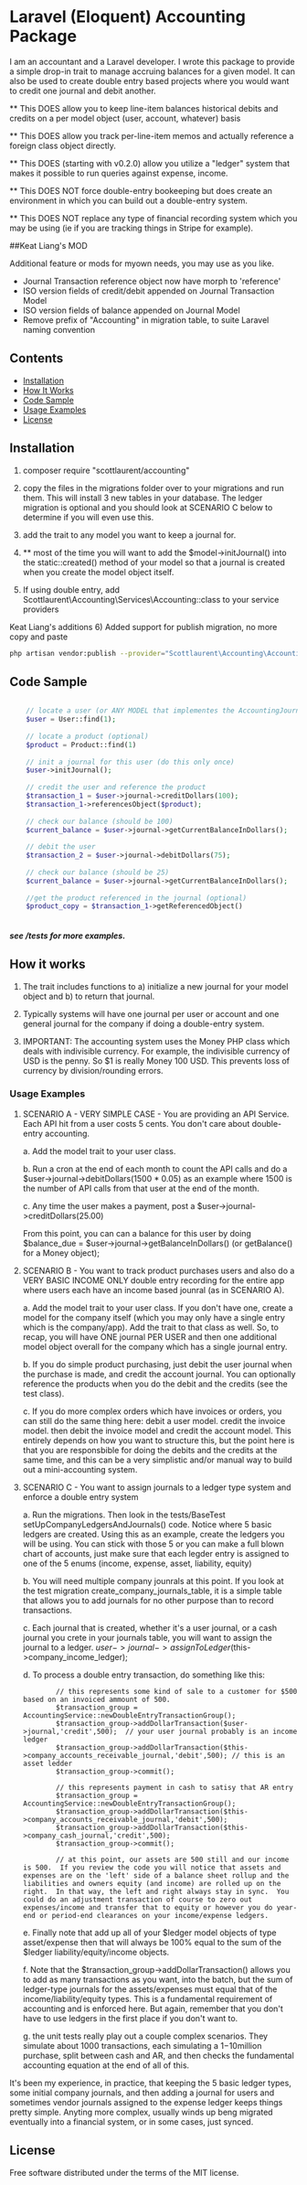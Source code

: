 # Laravel (Eloquent) Accounting Package

I am an accountant and a Laravel developer.  I wrote this package to provide a simple drop-in trait to manage accruing balances for a given model.  It can also be used to create double entry based projects where you would want to credit one journal and debit another.

** This DOES allow you to keep line-item balances historical debits and credits on a per model object (user, account, whatever) basis

** This DOES allow you track per-line-item memos and actually reference a foreign class object directly.

** This DOES (starting with v0.2.0) allow you utilize a "ledger" system that makes it possible to run queries against expense, income.

** This DOES NOT force double-entry bookeeping but does create an environment in which you can build out a double-entry system.

** This DOES NOT replace any type of financial recording system which you may be using (ie if you are tracking things in Stripe for example).

##Keat Liang's MOD

Additional feature or mods for myown needs, you may use as you like.
- Journal Transaction reference object now have morph to 'reference'
- ISO version fields of credit/debit appended on Journal Transaction Model
- ISO version fields of balance appended on Journal Model
- Remove prefix of "Accounting" in migration table, to suite Laravel naming convention

## Contents

- [Installation](#installation)
- [How It Works](#how-it-works)
- [Code Sample](#code-sample)
- [Usage Examples](#usage)
- [License](#license)


## <a name="installation"></a>Installation

1) composer require "scottlaurent/accounting"

2) copy the files in the migrations folder over to your migrations and run them.  This will install 3 new tables in your database.  The ledger migration is optional and you should look at SCENARIO C below to determine if you will even use this.

3) add the trait to any model you want to keep a journal for.

4) ** most of the time you will want to add the $model->initJournal() into the static::created() method of your model so that a journal is created when you create the model object itself.

5) If using double entry, add Scottlaurent\Accounting\Services\Accounting::class to your service providers

Keat Liang's additions
6) Added support for publish migration, no more copy and paste

```bash
php artisan vendor:publish --provider="Scottlaurent\Accounting\AccountingServiceProvider"
```


## <a name="code-sample"></a>Code Sample

```php

    // locate a user (or ANY MODEL that implementes the AccountingJournal trait)
    $user = User::find(1);
    
    // locate a product (optional)
    $product = Product::find(1)
    
    // init a journal for this user (do this only once)
    $user->initJournal();
    
    // credit the user and reference the product
    $transaction_1 = $user->journal->creditDollars(100);
    $transaction_1->referencesObject($product);
    
    // check our balance (should be 100)
    $current_balance = $user->journal->getCurrentBalanceInDollars();
    
    // debit the user 
    $transaction_2 = $user->journal->debitDollars(75);
    
    // check our balance (should be 25)
    $current_balance = $user->journal->getCurrentBalanceInDollars();
    
    //get the product referenced in the journal (optional)
    $product_copy = $transaction_1->getReferencedObject()
    
```

##### see /tests for more examples.

## <a name="how-it-works"></a>How it works

1) The trait includes functions to a) initialize a new journal for your model object and b) to return that journal.

2) Typically systems will have one journal per user or account and one general journal for the company if doing a double-entry system.

3) IMPORTANT: The accounting system uses the Money PHP class which deals with indivisible currency.  For example, the indivisible currency of USD is the penny.  So $1 is really Money 100 USD.  This prevents loss of currency by division/rounding errors.


### <a name="usage-examples"></a>Usage Examples

1. SCENARIO A - VERY SIMPLE CASE - You are providing an API Service. Each API hit from a user costs 5 cents. You don't care about double-entry accounting.

    a. Add the model trait to your user class.
    
    b. Run a cron at the end of each month to count the API calls and do a $user->journal->debitDollars(1500 * 0.05) as an example where 1500 is the number of API calls from that user at the end of the month.
    
    c. Any time the user makes a payment, post a $user->journal->creditDollars(25.00)
    
    From this point, you can can a balance for this user by doing $balance_due = $user->journal->getBalanceInDollars() (or getBalance() for a Money object);

2. SCENARIO B - You want to track product purchases users and also do a VERY BASIC INCOME ONLY double entry recording for the entire app where users each have an income based jounral (as in SCENARIO A).

    a. Add the model trait to your user class.  If you don't have one, create a model for the company itself (which you may only have a single entry which is the company/app).  Add the trait to that class as well.  So, to recap, you will have ONE journal PER USER and then one additional model object overall for the company which has a single journal entry.
    
    b. If you do simple product purchasing, just debit the user journal when the purchase is made, and credit the account journal.  You can optionally reference the products when you do the debit and the credits (see the test class).
     
   c. If you do more complex orders which have invoices or orders, you can still do the same thing here: debit a user model.  credit the invoice model.  then debit the invoice model and credit the account model.  This entirely depends on how you want to structure this, but the point here is that you are responsbible for doing the debits and the credits at the same time, and this can be a very simplistic and/or manual way to build out a mini-accounting system.
   
3. SCENARIO C - You want to assign journals to a ledger type system and enforce a double entry system
   
   a. Run the migrations.  Then look in the tests/BaseTest setUpCompanyLedgersAndJournals() code.  Notice where 5 basic ledgers are created.  Using this as an example, create the ledgers you will be using.  You can stick with those 5 or you can make a full blown chart of accounts, just make sure that each legder entry is assigned to one of the 5 enums (income, expense, asset, liability, equity)
   
   b. You will need multiple company jounrals at this point.  If you look at the test migration create_company_journals_table, it is a simple table that allows you to add journals for no other purpose than to record transactions.
     
   c. Each journal that is created, whether it's a user journal, or a cash journal you crete in your journals table, you will want to assign the journal to a ledger.  $user->journal->assignToLedger($this->company_income_ledger);
   
   d. To process a double entry transaction, do something like this:
   
    ```
            // this represents some kind of sale to a customer for $500 based on an invoiced ammount of 500.
            $transaction_group = AccountingService::newDoubleEntryTransactionGroup();
            $transaction_group->addDollarTransaction($user->journal,'credit',500);  // your user journal probably is an income ledger
            $transaction_group->addDollarTransaction($this->company_accounts_receivable_journal,'debit',500); // this is an asset ledder
            $transaction_group->commit();
    
    ```
    
    ```
            // this represents payment in cash to satisy that AR entry
            $transaction_group = AccountingService::newDoubleEntryTransactionGroup();
            $transaction_group->addDollarTransaction($this->company_accounts_receivable_journal,'debit',500);
            $transaction_group->addDollarTransaction($this->company_cash_journal,'credit',500);
            $transaction_group->commit();
            
            // at this point, our assets are 500 still and our income is 500.  If you review the code you will notice that assets and expenses are on the 'left' side of a balance sheet rollup and the liabilities and owners equity (and income) are rolled up on the right.  In that way, the left and right always stay in sync.  You could do an adjustment transaction of course to zero out expenses/income and transfer that to equity or however you do year-end or period-end clearances on your income/expense ledgers.
    
    ```
    
    e. Finally note that add up all of your $ledger model objects of type asset/expense then that will always be 100% equal to the sum of the $ledger liability/equity/income objects.
    
    f. Note that the $transaction_group->addDollarTransaction() allows you to add as many transactions as you want, into the batch, but the sum of ledger-type journals for the assets/expenses must equal that of the income/liability/equity types.  This is a fundamental requirement of accounting and is enforced here.  But again, remember that you don't have to use ledgers in the first place if you don't want to.  
    
    g. the unit tests really play out a couple complex scenarios.  They simulate about 1000 transactions, each simulating a $1-$10million purchase, split between cash and AR, and then checks the fundamental accounting equation at the end of all of this.

It's been my experience, in practice, that keeping the 5 basic ledger types, some initial company journals, and then adding a journal for users and sometimes vendor journals assigned to the expense ledger keeps things pretty simple.  Anyting more complex, usually winds up beng migrated eventually into a financial system, or in some cases, just synced.  

   
 
## <a name="license"></a>License

Free software distributed under the terms of the MIT license.